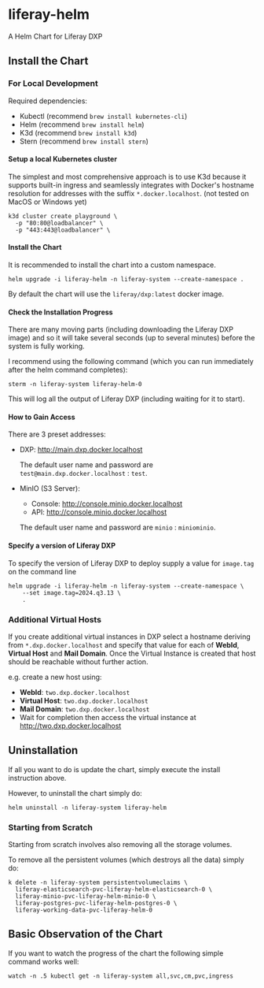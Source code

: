 # liferay-helm

A Helm Chart for Liferay DXP

## Install the Chart

### For Local Development

Required dependencies:

- Kubectl (recommend `brew install kubernetes-cli`)
- Helm (recommend `brew install helm`)
- K3d (recommend `brew install k3d`)
- Stern (recommend `brew install stern`)

#### Setup a local Kubernetes cluster

The simplest and most comprehensive approach is to use K3d because it supports built-in ingress and seamlessly integrates with Docker's hostname resolution for addresses with the suffix `*.docker.localhost`. (not tested on MacOS or Windows yet)

```shell
k3d cluster create playground \
  -p "80:80@loadbalancer" \
  -p "443:443@loadbalancer" \
```

#### Install the Chart

It is recommended to install the chart into a custom namespace.

```shell
helm upgrade -i liferay-helm -n liferay-system --create-namespace .
```

By default the chart will use the `liferay/dxp:latest` docker image.

#### Check the Installation Progress

There are many moving parts (including downloading the Liferay DXP image) and so it will take several seconds (up to several minutes) before the system is fully working.

I recommend using the following command (which you can run immediately after the helm command completes):

```shell
sterm -n liferay-system liferay-helm-0
```

This will log all the output of Liferay DXP (including waiting for it to start).

#### How to Gain Access

There are 3 preset addresses:

- DXP: http://main.dxp.docker.localhost

  The default user name and password are `test@main.dxp.docker.localhost` : `test`.

- MinIO (S3 Server):

  - Console: http://console.minio.docker.localhost
  - API: http://console.minio.docker.localhost

  The default user name and password are `minio` : `miniominio`.

#### Specify a version of Liferay DXP

To specify the version of Liferay DXP to deploy supply a value for `image.tag` on the command line

```shell
helm upgrade -i liferay-helm -n liferay-system --create-namespace \
	--set image.tag=2024.q3.13 \
	.
```

### Additional Virtual Hosts

If you create additional virtual instances in DXP select a hostname deriving from `*.dxp.docker.localhost` and specify that value for each of **WebId**, **Virtual Host** and **Mail Domain**. Once the Virtual Instance is created that host should be reachable without further action.

e.g. create a new host using:

- **WebId**: `two.dxp.docker.localhost`
- **Virtual Host**: `two.dxp.docker.localhost`
- **Mail Domain**: `two.dxp.docker.localhost`
- Wait for completion then access the virtual instance at http://two.dxp.docker.localhost

## Uninstallation

If all you want to do is update the chart, simply execute the install instruction above.

However, to uninstall the chart simply do:

```shell
helm uninstall -n liferay-system liferay-helm
```

### Starting from Scratch

Starting from scratch involves also removing all the storage volumes.

To remove all the persistent volumes (which destroys all the data) simply do:

```shell
k delete -n liferay-system persistentvolumeclaims \
  liferay-elasticsearch-pvc-liferay-helm-elasticsearch-0 \
  liferay-minio-pvc-liferay-helm-minio-0 \
  liferay-postgres-pvc-liferay-helm-postgres-0 \
  liferay-working-data-pvc-liferay-helm-0
```

## Basic Observation of the Chart

If you want to watch the progress of the chart the following simple command works well:

```shell
watch -n .5 kubectl get -n liferay-system all,svc,cm,pvc,ingress
```

